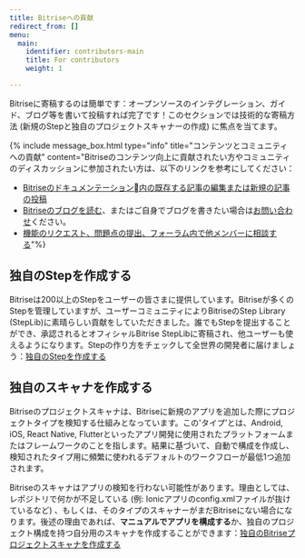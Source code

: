 ```yaml
---
title: Bitriseへの貢献
redirect_from: []
menu:
  main:
    identifier: contributors-main
    title: For contributors
    weight: 1

---
```

Bitriseに寄稿するのは簡単です：オープンソースのインテグレーション、ガイド、ブログ等を書いて投稿すれば完了です！このセクションでは技術的な寄稿方法 (新規のStepと独自のプロジェクトスキャナーの作成) に焦点を当てます。

{% include message_box.html type="info" title="コンテンツとコミュニティへの貢献" content="Bitriseのコンテンツ向上に貢献されたい方やコミュニティのディスカッションに参加されたい方は、以下のリンクを参考にしてください：

* [Bitriseのドキュメンテーション内の既存する記事の編集または新規の記事の投稿](https://github.com/bitrise-io/devcenter/)
* [Bitriseのブログを読む](https://blog.bitrise.io/)、またはご自身でブログを書きたい場合は[お問い合わせ](https://www.bitrise.io/contact)ください。
* [機能のリクエスト、問題点の提出、フォーラム内で他メンバーに相談する](https://discuss.bitrise.io/)"%}

## 独自のStepを作成する

Bitriseは200以上のStepをユーザーの皆さまに提供しています。Bitriseが多くのStepを管理していますが、ユーザーコミュニティによりBitriseのStep Library (StepLib)に素晴らしい貢献をしていただきました。誰でもStepを提出することができ、承認されるとオフィシャルBitrise StepLibに寄稿され、他ユーザーも使えるようになります。Stepの作り方をチェックして全世界の開発者に届けましょう：[独自のStepを作成する](/contributors/create-your-own-step/)

## 独自のスキャナを作成する

Bitriseのプロジェクトスキャナは、Bitriseに新規のアプリを追加した際にプロジェクトタイプを検知する仕組みとなっています。この'タイプ'とは、Android, iOS, React Native, Flutterといったアプリ開発に使用されたプラットフォームまたはフレームワークのことを指します。結果に基づいて、自動で構成を作成し、検知されたタイプ用に頻繁に使われるデフォルトのワークフローが最低1つ追加されます。

Bitriseのスキャナはアプリの検知を行わない可能性があります。理由としては、レポジトリで何かが不足している (例: Ionicアプリのconfig.xmlファイルが抜けているなど) 、もしくは、そのタイプのスキャナーがまだBitriseにない場合になります。後述の理由であれば、**マニュアルでアプリを構成する**か、独自のプロジェクト構成を持つ自分用のスキャナを作成することができます：[独自のBitriseプロジェクトスキャナを作成する](/contributors/creating-your-own-bitrise-project-scanner/)